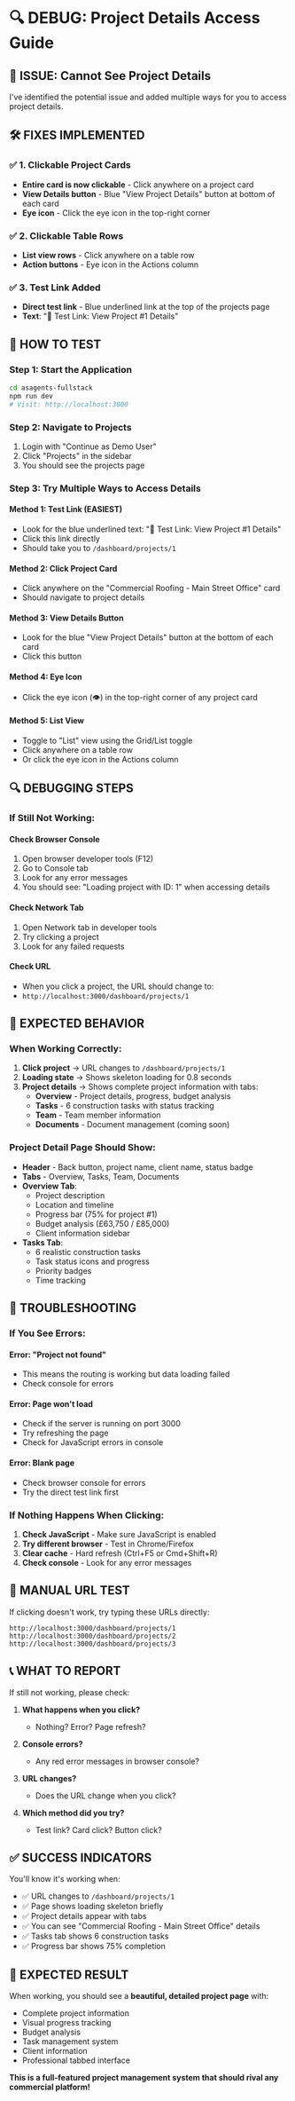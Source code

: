 # 🔍 DEBUG: Project Details Access Guide

## 🚨 ISSUE: Cannot See Project Details

I've identified the potential issue and added multiple ways for you to access project details.

## 🛠️ FIXES IMPLEMENTED

### ✅ 1. Clickable Project Cards
- **Entire card is now clickable** - Click anywhere on a project card
- **View Details button** - Blue "View Project Details" button at bottom of each card
- **Eye icon** - Click the eye icon in the top-right corner

### ✅ 2. Clickable Table Rows
- **List view rows** - Click anywhere on a table row
- **Action buttons** - Eye icon in the Actions column

### ✅ 3. Test Link Added
- **Direct test link** - Blue underlined link at the top of the projects page
- **Text**: "🔗 Test Link: View Project #1 Details"

## 🚀 HOW TO TEST

### Step 1: Start the Application
```bash
cd asagents-fullstack
npm run dev
# Visit: http://localhost:3000
```

### Step 2: Navigate to Projects
1. Login with "Continue as Demo User"
2. Click "Projects" in the sidebar
3. You should see the projects page

### Step 3: Try Multiple Ways to Access Details

#### Method 1: Test Link (EASIEST)
- Look for the blue underlined text: "🔗 Test Link: View Project #1 Details"
- Click this link directly
- Should take you to `/dashboard/projects/1`

#### Method 2: Click Project Card
- Click anywhere on the "Commercial Roofing - Main Street Office" card
- Should navigate to project details

#### Method 3: View Details Button
- Look for the blue "View Project Details" button at the bottom of each card
- Click this button

#### Method 4: Eye Icon
- Click the eye icon (👁️) in the top-right corner of any project card

#### Method 5: List View
- Toggle to "List" view using the Grid/List toggle
- Click anywhere on a table row
- Or click the eye icon in the Actions column

## 🔍 DEBUGGING STEPS

### If Still Not Working:

#### Check Browser Console
1. Open browser developer tools (F12)
2. Go to Console tab
3. Look for any error messages
4. You should see: "Loading project with ID: 1" when accessing details

#### Check Network Tab
1. Open Network tab in developer tools
2. Try clicking a project
3. Look for any failed requests

#### Check URL
- When you click a project, the URL should change to:
- `http://localhost:3000/dashboard/projects/1`

## 🎯 EXPECTED BEHAVIOR

### When Working Correctly:
1. **Click project** → URL changes to `/dashboard/projects/1`
2. **Loading state** → Shows skeleton loading for 0.8 seconds
3. **Project details** → Shows complete project information with tabs:
   - **Overview** - Project details, progress, budget analysis
   - **Tasks** - 6 construction tasks with status tracking
   - **Team** - Team member information
   - **Documents** - Document management (coming soon)

### Project Detail Page Should Show:
- **Header** - Back button, project name, client name, status badge
- **Tabs** - Overview, Tasks, Team, Documents
- **Overview Tab**:
  - Project description
  - Location and timeline
  - Progress bar (75% for project #1)
  - Budget analysis (£63,750 / £85,000)
  - Client information sidebar
- **Tasks Tab**:
  - 6 realistic construction tasks
  - Task status icons and progress
  - Priority badges
  - Time tracking

## 🚨 TROUBLESHOOTING

### If You See Errors:

#### Error: "Project not found"
- This means the routing is working but data loading failed
- Check console for errors

#### Error: Page won't load
- Check if the server is running on port 3000
- Try refreshing the page
- Check for JavaScript errors in console

#### Error: Blank page
- Check browser console for errors
- Try the direct test link first

### If Nothing Happens When Clicking:
1. **Check JavaScript** - Make sure JavaScript is enabled
2. **Try different browser** - Test in Chrome/Firefox
3. **Clear cache** - Hard refresh (Ctrl+F5 or Cmd+Shift+R)
4. **Check console** - Look for any error messages

## 🔧 MANUAL URL TEST

If clicking doesn't work, try typing these URLs directly:

```
http://localhost:3000/dashboard/projects/1
http://localhost:3000/dashboard/projects/2
http://localhost:3000/dashboard/projects/3
```

## 📞 WHAT TO REPORT

If still not working, please check:

1. **What happens when you click?** 
   - Nothing? Error? Page refresh?

2. **Console errors?**
   - Any red error messages in browser console?

3. **URL changes?**
   - Does the URL change when you click?

4. **Which method did you try?**
   - Test link? Card click? Button click?

## ✅ SUCCESS INDICATORS

You'll know it's working when:
- ✅ URL changes to `/dashboard/projects/1`
- ✅ Page shows loading skeleton briefly
- ✅ Project details appear with tabs
- ✅ You can see "Commercial Roofing - Main Street Office" details
- ✅ Tasks tab shows 6 construction tasks
- ✅ Progress bar shows 75% completion

## 🎉 EXPECTED RESULT

When working, you should see a **beautiful, detailed project page** with:
- Complete project information
- Visual progress tracking
- Budget analysis
- Task management system
- Client information
- Professional tabbed interface

**This is a full-featured project management system that should rival any commercial platform!**
